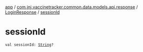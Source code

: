 [app](../../index.md) / [com.jnj.vaccinetracker.common.data.models.api.response](../index.md) / [LoginResponse](index.md) / [sessionId](./session-id.md)

# sessionId

`val sessionId: `[`String`](https://kotlinlang.org/api/latest/jvm/stdlib/kotlin/-string/index.html)`?`